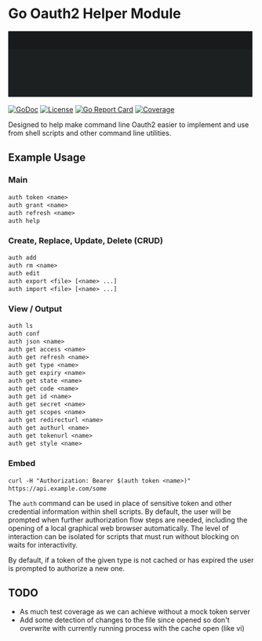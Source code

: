 # Go Oauth2 Helper Module

![Oauth2 Session](doc/session.gif)

[![GoDoc](https://godoc.org/gitlab.com/rwxrob/auth?status.svg)](https://godoc.org/gitlab.com/rwxrob/auth)
[![License](https://img.shields.io/badge/license-Apache-brightgreen.svg)](LICENSE)
[![Go Report Card](https://goreportcard.com/badge/gitlab.com/rwxrob/auth)](https://goreportcard.com/report/gitlab.com/rwxrob/auth)
[![Coverage](https://gocover.io/_badge/gitlab.com/rwxrob/auth)](https://gocover.io/gitlab.com/rwxrob/auth)

Designed to help make command line Oauth2 easier to implement and use
from shell scripts and other command line utilities.

## Example Usage

### Main

```
auth token <name>
auth grant <name>
auth refresh <name>
auth help
```

### Create, Replace, Update, Delete (CRUD)

```
auth add
auth rm <name>
auth edit
auth export <file> [<name> ...]
auth import <file> [<name> ...]
```

### View / Output

```
auth ls
auth conf 
auth json <name>
auth get access <name>
auth get refresh <name>
auth get type <name>
auth get expiry <name>
auth get state <name>
auth get code <name>
auth get id <name>
auth get secret <name>
auth get scopes <name>
auth get redirecturl <name>
auth get authurl <name>
auth get tokenurl <name>
auth get style <name>
```

### Embed

```
curl -H "Authorization: Bearer $(auth token <name>)" https://api.example.com/some
```

The `auth` command can be used in place of sensitive token and other
credential information within shell scripts. By default, the user will
be prompted when further authorization flow steps are needed, including
the opening of a local graphical web browser automatically. The level of
interaction can be isolated for scripts that must run without blocking
on waits for interactivity.

By default, if a token of the given type is not cached or has expired
the user is prompted to authorize a new one.

## TODO

* As much test coverage as we can achieve without a mock token server
* Add some detection of changes to the file since opened so don't
  overwrite with currently running process with the cache open (like vi)
